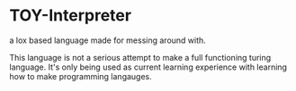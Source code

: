 # TOY-Interpreter
 a lox based language made for messing around with.
 
 This language is not a serious attempt to make a full functioning turing language. It's only being used as current learning experience with learning how to make programming langauges.
